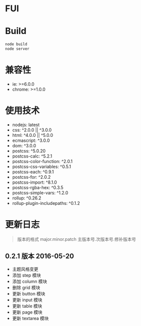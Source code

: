 # FUI

# Build

```sh
node build
node server
```
# 兼容性

* ie: >=6.0.0
* chrome: >=1.0.0

# 使用技术

* nodejs: latest
* css: ^2.0.0 || ^3.0.0
* html: ^4.0.0 || ^5.0.0
* ecmascript: ^3.0.0
* dom: ^3.0.0
* postcss: ^5.0.20
* postcss-calc: ^5.2.1
* postcss-color-function: ^2.0.1
* postcss-css-variables: ^0.5.1
* postcss-each: ^0.9.1
* postcss-for: ^2.0.2
* postcss-import: ^8.1.0
* postcss-rgba-hex: ^0.3.5
* postcss-simple-vars: ^1.2.0
* rollup: ^0.26.2
* rollup-plugin-includepaths: ^0.1.2

# 更新日志

> 版本的格式
> major.minor.patch
> 主版本号.次版本号.修补版本号

## 0.2.1 版本 2016-05-20

* 主题风格变更
* 添加 step 模块
* 添加 column 模块
* 删除 grid 模块
* 更新 button 模块
* 更新 input 模块
* 更新 table 模块
* 更新 page 模块
* 更新 textarea 模块
